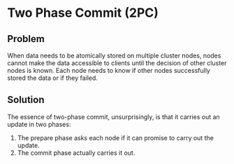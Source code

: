 # Two Phase Commit (2PC)

## Problem
When data needs to be atomically stored on multiple cluster nodes, nodes cannot make the data accessible to clients until the decision of other cluster nodes is known. Each node needs to know if other nodes successfully stored the data or if they failed.

## Solution
The essence of two-phase commit, unsurprisingly, is that it carries out an update in two phases:

1. The prepare phase asks each node if it can promise to carry out the update.
2. The commit phase actually carries it out.